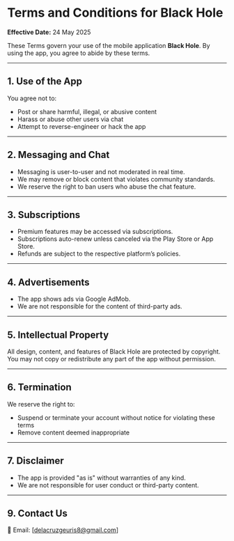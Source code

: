 # Terms and Conditions for Black Hole

**Effective Date:** 24 May 2025

These Terms govern your use of the mobile application **Black Hole**. By using the app, you agree to abide by these terms.

---

## 1. Use of the App

You agree not to:
- Post or share harmful, illegal, or abusive content
- Harass or abuse other users via chat
- Attempt to reverse-engineer or hack the app

---

## 2. Messaging and Chat

- Messaging is user-to-user and not moderated in real time.
- We may remove or block content that violates community standards.
- We reserve the right to ban users who abuse the chat feature.

---

## 3. Subscriptions

- Premium features may be accessed via subscriptions.
- Subscriptions auto-renew unless canceled via the Play Store or App Store.
- Refunds are subject to the respective platform’s policies.

---

## 4. Advertisements

- The app shows ads via Google AdMob.
- We are not responsible for the content of third-party ads.

---

## 5. Intellectual Property

All design, content, and features of Black Hole are protected by copyright. You may not copy or redistribute any part of the app without permission.

---

## 6. Termination

We reserve the right to:
- Suspend or terminate your account without notice for violating these terms
- Remove content deemed inappropriate

---

## 7. Disclaimer

- The app is provided "as is" without warranties of any kind.
- We are not responsible for user conduct or third-party content.

---



## 9. Contact Us

📧 Email: [delacruzgeuris8@gmail.com]
